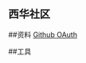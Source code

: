 ## 西华社区

##资料
[Github OAuth](https://developer.github.com/apps/building-oauth-apps/creating-an-oauth-app/)

##工具